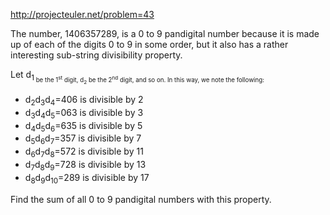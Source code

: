 http://projecteuler.net/problem=43

The number, 1406357289, is a 0 to 9 pandigital number because it is
made up of each of the digits 0 to 9 in some order, but it also has
a rather interesting sub-string divisibility property.

Let d<sub>1<sub> be the 1<sup>st</sup> digit, d<sub>2</sub> be the
2<sup>nd</sup> digit, and so on. In this way, we note the following:

* d<sub>2</sub>d<sub>3</sub>d<sub>4</sub>=406 is divisible by 2
* d<sub>3</sub>d<sub>4</sub>d<sub>5</sub>=063 is divisible by 3
* d<sub>4</sub>d<sub>5</sub>d<sub>6</sub>=635 is divisible by 5
* d<sub>5</sub>d<sub>6</sub>d<sub>7</sub>=357 is divisible by 7
* d<sub>6</sub>d<sub>7</sub>d<sub>8</sub>=572 is divisible by 11
* d<sub>7</sub>d<sub>8</sub>d<sub>9</sub>=728 is divisible by 13
* d<sub>8</sub>d<sub>9</sub>d<sub>10</sub>=289 is divisible by 17

Find the sum of all 0 to 9 pandigital numbers with this property.
